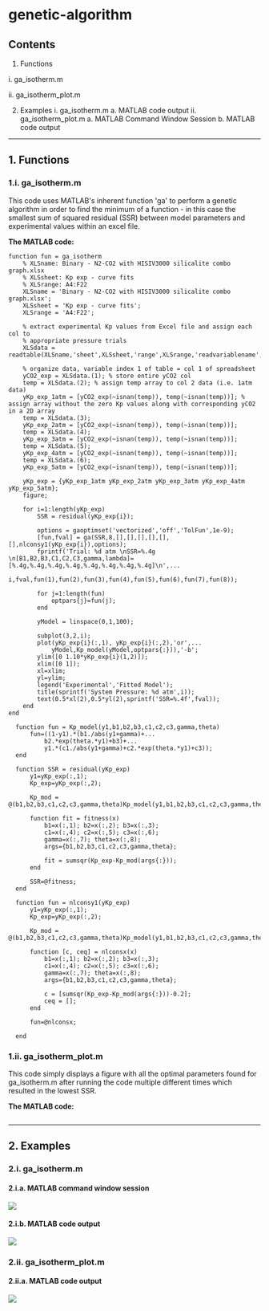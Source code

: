 # genetic-algorithm
## Contents
1. Functions

  i. ga_isotherm.m
  
  ii. ga_isotherm_plot.m
  
2. Examples
  i. ga_isotherm.m
    a. MATLAB code output
  ii. ga_isotherm_plot.m
    a. MATLAB Command Window Session
    b. MATLAB code output
***
## 1. Functions
### 1.i. ga_isotherm.m
This code uses MATLAB's inherent function 'ga' to perform a genetic algorithm in order to find the minimum of a function - in this case the smallest sum of squared residual (SSR) between model parameters and experimental values within an excel file.

**The MATLAB code:**
```
function fun = ga_isotherm
    % XLSname: Binary - N2-CO2 with HISIV3000 silicalite combo graph.xlsx
    % XLSsheet: Kp exp - curve fits
    % XLSrange: A4:F22
    XLSname = 'Binary - N2-CO2 with HISIV3000 silicalite combo graph.xlsx';
    XLSsheet = 'Kp exp - curve fits';
    XLSrange = 'A4:F22';

    % extract experimental Kp values from Excel file and assign each col to
    % appropriate pressure trials
    XLSdata = readtable(XLSname,'sheet',XLSsheet,'range',XLSrange,'readvariablename',false);

    % organize data, variable index 1 of table = col 1 of spreadsheet
    yCO2_exp = XLSdata.(1); % store entire yCO2 col
    temp = XLSdata.(2); % assign temp array to col 2 data (i.e. 1atm data)
    yKp_exp_1atm = [yCO2_exp(~isnan(temp)), temp(~isnan(temp))]; % assign array without the zero Kp values along with corresponding yCO2 in a 2D array
    temp = XLSdata.(3);
    yKp_exp_2atm = [yCO2_exp(~isnan(temp)), temp(~isnan(temp))];
    temp = XLSdata.(4);
    yKp_exp_3atm = [yCO2_exp(~isnan(temp)), temp(~isnan(temp))];
    temp = XLSdata.(5);
    yKp_exp_4atm = [yCO2_exp(~isnan(temp)), temp(~isnan(temp))];
    temp = XLSdata.(6);
    yKp_exp_5atm = [yCO2_exp(~isnan(temp)), temp(~isnan(temp))];

    yKp_exp = {yKp_exp_1atm yKp_exp_2atm yKp_exp_3atm yKp_exp_4atm yKp_exp_5atm};
    figure;

    for i=1:length(yKp_exp)
        SSR = residual(yKp_exp{i});

        options = gaoptimset('vectorized','off','TolFun',1e-9);
        [fun,fval] = ga(SSR,8,[],[],[],[],[],[],nlconsy1(yKp_exp{i}),options);
        fprintf('Trial: %d atm \nSSR=%.4g \n[B1,B2,B3,C1,C2,C3,gamma,lambda]=[%.4g,%.4g,%.4g,%.4g,%.4g,%.4g,%.4g,%.4g]\n',...
            i,fval,fun(1),fun(2),fun(3),fun(4),fun(5),fun(6),fun(7),fun(8));

        for j=1:length(fun)
            optpars{j}=fun(j);
        end

        yModel = linspace(0,1,100);

        subplot(3,2,i);
        plot(yKp_exp{i}(:,1), yKp_exp{i}(:,2),'or',...
            yModel,Kp_model(yModel,optpars{:})),'-b';
        ylim([0 1.10*yKp_exp{i}(1,2)]);
        xlim([0 1]);
        xl=xlim;
        yl=ylim;
        legend('Experimental','Fitted Model');
        title(sprintf('System Pressure: %d atm',i));
        text(0.5*xl(2),0.5*yl(2),sprintf('SSR=%.4f',fval));
    end
end

  function fun = Kp_model(y1,b1,b2,b3,c1,c2,c3,gamma,theta)
      fun=((1-y1).*(b1./abs(y1+gamma)+...
          b2.*exp(theta.*y1)+b3)+...
          y1.*(c1./abs(y1+gamma)+c2.*exp(theta.*y1)+c3));
  end

  function SSR = residual(yKp_exp)
      y1=yKp_exp(:,1);
      Kp_exp=yKp_exp(:,2);

      Kp_mod = @(b1,b2,b3,c1,c2,c3,gamma,theta)Kp_model(y1,b1,b2,b3,c1,c2,c3,gamma,theta);

      function fit = fitness(x)
          b1=x(:,1); b2=x(:,2); b3=x(:,3);
          c1=x(:,4); c2=x(:,5); c3=x(:,6);
          gamma=x(:,7); theta=x(:,8);
          args={b1,b2,b3,c1,c2,c3,gamma,theta};

          fit = sumsqr(Kp_exp-Kp_mod(args{:}));
      end

      SSR=@fitness;
  end

  function fun = nlconsy1(yKp_exp)
      y1=yKp_exp(:,1);
      Kp_exp=yKp_exp(:,2);

      Kp_mod = @(b1,b2,b3,c1,c2,c3,gamma,theta)Kp_model(y1,b1,b2,b3,c1,c2,c3,gamma,theta);

      function [c, ceq] = nlconsx(x)
          b1=x(:,1); b2=x(:,2); b3=x(:,3);
          c1=x(:,4); c2=x(:,5); c3=x(:,6);
          gamma=x(:,7); theta=x(:,8);
          args={b1,b2,b3,c1,c2,c3,gamma,theta};

          c = [sumsqr(Kp_exp-Kp_mod(args{:}))-0.2];
          ceq = [];
      end

      fun=@nlconsx;

  end
```

### 1.ii. ga_isotherm_plot.m
This code simply displays a figure with all the optimal parameters found for ga_isotherm.m after running the code multiple different times which resulted in the lowest SSR.

**The MATLAB code:**
```

```
***
## 2. Examples
### 2.i. ga_isotherm.m
#### 2.i.a. MATLAB command window session
![](https://github.com/pamyo045/genetic-algorithm/blob/master/Resources/Image1.png)
#### 2.i.b. MATLAB code output
![](https://github.com/pamyo045/genetic-algorithm/blob/master/Resources/Image2.png)

### 2.ii. ga_isotherm_plot.m
#### 2.ii.a. MATLAB code output
![](https://github.com/pamyo045/genetic-algorithm/blob/master/Resources/Image3.png)

